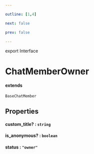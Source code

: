 ```yaml
---

outline: [1,4]

next: false

prev: false

---
```


export Interface
# ChatMemberOwner
#### extends
 `BaseChatMember`

## Properties

#### custom_title? : `string`

#### is_anonymous? : `boolean`

#### status : `"owner"`
